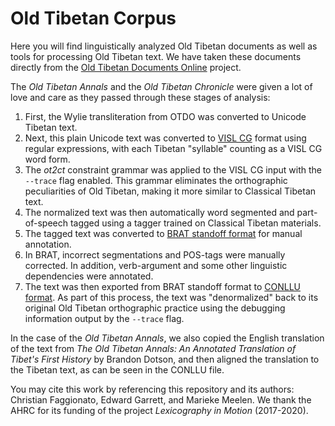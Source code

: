 # Old Tibetan Corpus
Here you will find linguistically analyzed Old Tibetan documents as well as tools for processing Old Tibetan text. We have taken these documents directly from the [Old Tibetan Documents Online](https://otdo.aa-ken.jp/) project.

The _Old Tibetan Annals_ and the _Old Tibetan Chronicle_ were given a lot of love and care as they passed through these stages of analysis:

1. First, the Wylie transliteration from OTDO was converted to Unicode Tibetan text.
1. Next, this plain Unicode text was converted to [VISL CG](https://visl.sdu.dk/cg3/single/#stream-vislcg) format using regular expressions, with each Tibetan "syllable" counting as a VISL CG word form.
1. The _ot2ct_ constraint grammar was applied to the VISL CG input with the ```--trace``` flag enabled. This grammar eliminates the orthographic peculiarities of Old Tibetan, making it more similar to Classical Tibetan text.
1. The normalized text was then automatically word segmented and part-of-speech tagged using a tagger trained on Classical Tibetan materials.
1. The tagged text was converted to [BRAT standoff format](https://brat.nlplab.org/) for manual annotation.
1. In BRAT, incorrect segmentations and POS-tags were manually corrected. In addition, verb-argument and some other linguistic dependencies were annotated.
1. The text was then exported from BRAT standoff format to [CONLLU format](https://universaldependencies.org/format.html). As part of this process, the text was "denormalized" back to its original Old Tibetan orthographic practice using the debugging information output by the ```--trace``` flag.

In the case of the _Old Tibetan Annals_, we also copied the English translation of the text from _The Old Tibetan Annals: An Annotated Translation of Tibet's First History_ by Brandon Dotson, and then aligned the translation to the Tibetan text, as can be seen in the CONLLU file.

You may cite this work by referencing this repository and its authors: Christian Faggionato, Edward Garrett, and Marieke Meelen. We thank the AHRC for its funding of the project _Lexicography in Motion_ (2017-2020).
